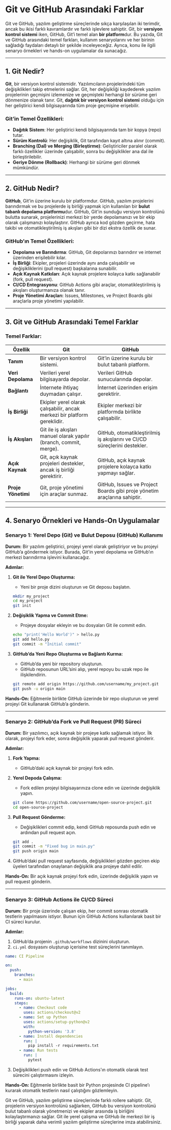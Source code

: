 # **Git ve GitHub Arasındaki Farklar**

Git ve GitHub, yazılım geliştirme süreçlerinde sıkça karşılaşılan iki terimdir, ancak bu ikisi farklı kavramlardır ve farklı işlevlere sahiptir. Git, bir **versiyon kontrol sistemi** iken, GitHub, Git’i temel alan **bir platform**dur. Bu yazıda, Git ve GitHub arasındaki temel farkları, kullanım senaryolarını ve her birinin sağladığı faydaları detaylı bir şekilde inceleyeceğiz. Ayrıca, konu ile ilgili senaryo örnekleri ve hands-on uygulamalar da sunacağız.

---

## **1. Git Nedir?**

**Git**, bir versiyon kontrol sistemidir. Yazılımcıların projelerindeki tüm değişiklikleri takip etmelerini sağlar. Git, her değişikliği kaydederek yazılım projelerinin geçmişini izlemenize ve geçmişteki herhangi bir sürüme geri dönmenize olanak tanır. Git, **dağıtık bir versiyon kontrol sistemi** olduğu için her geliştirici kendi bilgisayarında tüm proje geçmişine erişebilir.

### **Git’in Temel Özellikleri:**

- **Dağıtık Sistem**: Her geliştirici kendi bilgisayarında tam bir kopya (repo) tutar.
- **Sürüm Kontrolü**: Her değişiklik, Git tarafından kayıt altına alınır (commit).
- **Branching (Dal) ve Merging (Birleştirme)**: Geliştiriciler paralel olarak farklı özellikler üzerinde çalışabilir, sonra bu değişiklikler ana dal ile birleştirilebilir.
- **Geriye Dönme (Rollback)**: Herhangi bir sürüme geri dönmek mümkündür.

---

## **2. GitHub Nedir?**

**GitHub**, Git’in üzerine kurulu bir platformdur. GitHub, yazılım projelerini barındırmak ve bu projelerde iş birliği yapmak için kullanılan bir **bulut tabanlı depolama platformu**dur. GitHub, Git'in sunduğu versiyon kontrolünü bulutta sunarak, projelerinizi merkezi bir yerde depolamanızı ve bir ekip olarak çalışmanızı kolaylaştırır. GitHub ayrıca kod gözden geçirme, hata takibi ve otomatikleştirilmiş iş akışları gibi bir dizi ekstra özellik de sunar.

### **GitHub’ın Temel Özellikleri:**

- **Depolama ve Barındırma**: GitHub, Git depolarınızı barındırır ve internet üzerinden erişilebilir kılar.
- **İş Birliği**: Ekipler, projeleri üzerinde aynı anda çalışabilir ve değişikliklerini (pull request) başkalarına sunabilir.
- **Açık Kaynak Katkıları**: Açık kaynak projelere kolayca katkı sağlanabilir (fork, pull request).
- **CI/CD Entegrasyonu**: GitHub Actions gibi araçlar, otomatikleştirilmiş iş akışları oluşturmanıza olanak tanır.
- **Proje Yönetimi Araçları**: Issues, Milestones, ve Project Boards gibi araçlarla proje yönetimi yapılabilir.

---

## **3. Git ve GitHub Arasındaki Temel Farklar**

### **Temel Farklar:**

| Özellik              | **Git**                                | **GitHub**                          |
|----------------------|----------------------------------------|-------------------------------------|
| **Tanım**            | Bir versiyon kontrol sistemi.          | Git’in üzerine kurulu bir bulut tabanlı platform. |
| **Veri Depolama**    | Verileri yerel bilgisayarda depolar.   | Verileri GitHub sunucularında depolar. |
| **Bağlantı**         | İnternete ihtiyaç duymadan çalışır.    | İnternet üzerinden erişim gerektirir. |
| **İş Birliği**       | Ekipler yerel olarak çalışabilir, ancak merkezi bir platform gereklidir. | Ekipler merkezi bir platformda birlikte çalışabilir. |
| **İş Akışları**      | Git ile iş akışları manuel olarak yapılır (branch, commit, merge). | GitHub, otomatikleştirilmiş iş akışlarını ve CI/CD süreçlerini destekler. |
| **Açık Kaynak**      | Git, açık kaynak projeleri destekler, ancak iş birliği gerektirir. | GitHub, açık kaynak projelere kolayca katkı yapmayı sağlar. |
| **Proje Yönetimi**   | Git, proje yönetimi için araçlar sunmaz. | GitHub, Issues ve Project Boards gibi proje yönetim araçlarına sahiptir. |

---

## **4. Senaryo Örnekleri ve Hands-On Uygulamalar**

### **Senaryo 1: Yerel Depo (Git) ve Bulut Deposu (GitHub) Kullanımı**

**Durum:**
Bir yazılım geliştirici, projeyi yerel olarak geliştiriyor ve bu projeyi GitHub’a göndermek istiyor. Burada, Git'in yerel depolama ve GitHub’ın merkezi barındırma işlevini kullanacağız.

**Adımlar:**

1. **Git ile Yerel Depo Oluşturma:**
   - Yeni bir proje dizini oluşturun ve Git deposu başlatın.

   ```bash
   mkdir my_project
   cd my_project
   git init
   ```

2. **Değişiklik Yapma ve Commit Etme:**
   - Projeye dosyalar ekleyin ve bu dosyaları Git ile commit edin.

   ```bash
   echo "print('Hello World')" > hello.py
   git add hello.py
   git commit -m "Initial commit"
   ```

3. **GitHub’da Yeni Repo Oluşturma ve Bağlantı Kurma:**
   - GitHub’da yeni bir repository oluşturun.
   - GitHub reposunun URL’sini alıp, yerel repoyu bu uzak repo ile ilişkilendirin.

   ```bash
   git remote add origin https://github.com/username/my_project.git
   git push -u origin main
   ```

**Hands-On:**
Eğitmenle birlikte GitHub üzerinde bir repo oluşturun ve yerel projeyi Git kullanarak GitHub’a gönderin.

---

### **Senaryo 2: GitHub’da Fork ve Pull Request (PR) Süreci**

**Durum:**
Bir yazılımcı, açık kaynak bir projeye katkı sağlamak istiyor. İlk olarak, projeyi fork eder, sonra değişiklik yaparak pull request gönderir.

**Adımlar:**

1. **Fork Yapma:**
   - GitHub’daki açık kaynak bir projeyi fork edin.

2. **Yerel Depoda Çalışma:**
   - Fork edilen projeyi bilgisayarınıza clone edin ve üzerinde değişiklik yapın.

   ```bash
   git clone https://github.com/username/open-source-project.git
   cd open-source-project
   ```

3. **Pull Request Gönderme:**
   - Değişiklikleri commit edip, kendi GitHub reposunda push edin ve ardından pull request açın.

   ```bash
   git add .
   git commit -m "Fixed bug in main.py"
   git push origin main
   ```

4. GitHub’daki pull request sayfasında, değişiklikleri gözden geçiren ekip üyeleri tarafından onaylanan değişiklik ana projeye dahil edilir.

**Hands-On:**
Bir açık kaynak projeyi fork edin, üzerinde değişiklik yapın ve pull request gönderin.

---

### **Senaryo 3: GitHub Actions ile CI/CD Süreci**

**Durum:**
Bir proje üzerinde çalışan ekip, her commit sonrası otomatik testlerin yapılmasını istiyor. Bunun için GitHub Actions kullanılarak basit bir CI süreci kurulur.

**Adımlar:**

1. GitHub’da projenin `.github/workflows` dizinini oluşturun.
2. `ci.yml` dosyasını oluşturup içerisine test süreçlerini tanımlayın.

```yaml
name: CI Pipeline

on:
  push:
    branches:
      - main

jobs:
  build:
    runs-on: ubuntu-latest
    steps:
      - name: Checkout code
        uses: actions/checkout@v2
      - name: Set up Python
        uses: actions/setup-python@v2
        with:
          python-version: '3.8'
      - name: Install dependencies
        run: |
          pip install -r requirements.txt
      - name: Run tests
        run: |
          pytest
```

3. Değişiklikleri push edin ve GitHub Actions'ın otomatik olarak test sürecini çalıştırmasını izleyin.

**Hands-On:**
Eğitmenle birlikte basit bir Python projesinde CI pipeline’ı kurarak otomatik testlerin nasıl çalıştığını gözlemleyin.

Git ve GitHub, yazılım geliştirme süreçlerinde farklı rollere sahiptir. Git, projelerin versiyon kontrolünü sağlarken, GitHub bu versiyon kontrolünü bulut tabanlı olarak yönetmenizi ve ekipler arasında iş birliğini kolaylaştırmanızı sağlar. Git ile yerel çalışma ve GitHub ile merkezi bir iş birliği yaparak daha verimli yazılım geliştirme süreçlerine imza atabilirsiniz.
